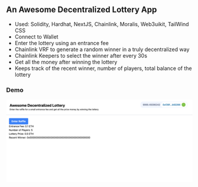 ## An Awesome Decentralized Lottery App

- Used: Solidity, Hardhat, NextJS, Chainlink, Moralis, Web3uikit, TailWind CSS
- Connect to Wallet
- Enter the lottery using an entrance fee
- Chainlink VRF to generate a random winner in a truly decentralized way
- Chainlink Keepers to select the winner after every 30s
- Get all the money after winning the lottery
- Keeps track of the recent winner, number of players, total balance of the lottery

### Demo

<p align="center"><img src ="demo.png" /></p>
